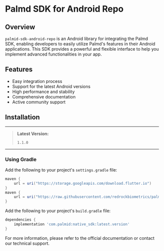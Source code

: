 # Palmd SDK for Android Repo

## Overview

`palmid-sdk-android-repo` is an Android library for integrating the Palmd SDK, enabling developers to easily utilize Palmd's features in their Android applications. This SDK provides a powerful and flexible interface to help you implement advanced functionalities in your app.

## Features

- Easy integration process
- Support for the latest Android versions
- High performance and stability
- Comprehensive documentation
- Active community support

## Installation

---

> **Latest Version:**
> 
> `1.1.0`

---

### Using Gradle

Add the following to your project's `settings.gradle` file:

```gradle
maven {
    url = uri("https://storage.googleapis.com/download.flutter.io")
}
maven {
    url = uri("https://raw.githubusercontent.com/redrockbiometrics/palmid-sdk-android-repo/master")
}
```

Add the following to your project's `build.gradle` file:

```gradle
dependencies {
    implementation 'com.palmid:native_sdk:latest.version'
}
```

For more information, please refer to the official documentation or contact our technical support.
